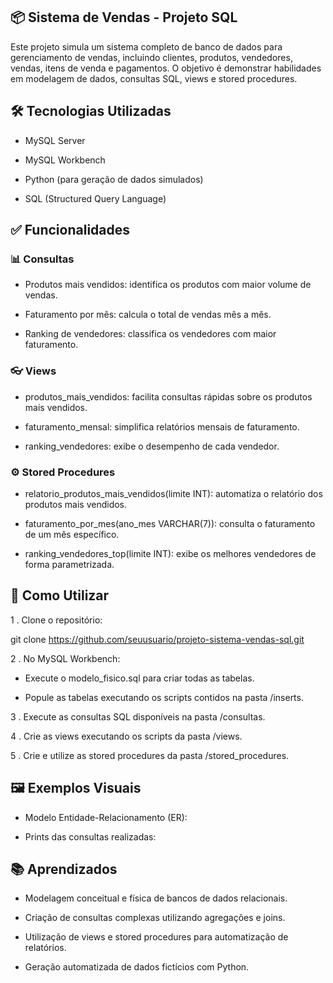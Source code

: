 ## 📦 Sistema de Vendas - Projeto SQL
Este projeto simula um sistema completo de banco de dados para gerenciamento de vendas, incluindo clientes, produtos, vendedores, vendas, itens de venda e pagamentos. O objetivo é demonstrar habilidades em modelagem de dados, consultas SQL, views e stored procedures.

## 🛠️ Tecnologias Utilizadas
- MySQL Server

- MySQL Workbench

- Python (para geração de dados simulados)

- SQL (Structured Query Language)

## ✅ Funcionalidades
### 📊 Consultas
- Produtos mais vendidos: identifica os produtos com maior volume de vendas.

- Faturamento por mês: calcula o total de vendas mês a mês.

- Ranking de vendedores: classifica os vendedores com maior faturamento.

### 👓 Views
- produtos_mais_vendidos: facilita consultas rápidas sobre os produtos mais vendidos.

- faturamento_mensal: simplifica relatórios mensais de faturamento.

- ranking_vendedores: exibe o desempenho de cada vendedor.

### ⚙️ Stored Procedures
- relatorio_produtos_mais_vendidos(limite INT): automatiza o relatório dos produtos mais vendidos.

- faturamento_por_mes(ano_mes VARCHAR(7)): consulta o faturamento de um mês específico.

- ranking_vendedores_top(limite INT): exibe os melhores vendedores de forma parametrizada.

## 🚀 Como Utilizar
1 . Clone o repositório:


git clone https://github.com/seuusuario/projeto-sistema-vendas-sql.git

2 . No MySQL Workbench:

- Execute o modelo_fisico.sql para criar todas as tabelas.

- Popule as tabelas executando os scripts contidos na pasta /inserts.

3 . Execute as consultas SQL disponíveis na pasta /consultas.

4 . Crie as views executando os scripts da pasta /views.

5 . Crie e utilize as stored procedures da pasta /stored_procedures.

## 🖼️ Exemplos Visuais
- Modelo Entidade-Relacionamento (ER):

- Prints das consultas realizadas:


## 📚 Aprendizados
- Modelagem conceitual e física de bancos de dados relacionais.

- Criação de consultas complexas utilizando agregações e joins.

- Utilização de views e stored procedures para automatização de relatórios.

- Geração automatizada de dados fictícios com Python.
